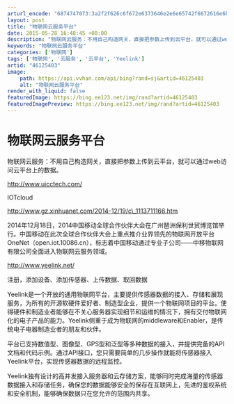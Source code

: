 ```yaml
---
arturl_encode: "6874747073:3a2f2f626c6f672e6373646e2e6e65742f6672616e6b5f6a62:2f61727469636c652f64657461696c732f3436313235343033"
layout: post
title: "物联网云服务平台"
date: 2015-05-28 16:48:45 +08:00
description: "物联网云服务：不用自己构造网关，直接把参数上传到云平台，就可以通过web访问云平台上的数据。http"
keywords: "物联网云服务平台"
categories: ['物联网']
tags: ['物联网', '云服务', '云平台', 'Yeelink']
artid: "46125403"
image:
    path: https://api.vvhan.com/api/bing?rand=sj&artid=46125403
    alt: "物联网云服务平台"
render_with_liquid: false
featuredImage: https://bing.ee123.net/img/rand?artid=46125403
featuredImagePreview: https://bing.ee123.net/img/rand?artid=46125403
---
```


# 物联网云服务平台

物联网云服务：不用自己构造网关，直接把参数上传到云平台，就可以通过web访问云平台上的数据。
  
  
  
http://www.uicctech.com/
  
IOTcloud
  
  
  
http://www.gz.xinhuanet.com/2014-12/19/c\_1113711166.htm
  
2014年12月18日，2014中国移动全球合作伙伴大会在广州琶洲保利世贸博览馆举行。中国移动在此次全球合作伙伴大会上重点推介业界领先的物联网开放平台OneNet（open.iot.10086.cn），标志着中国移动通过专业子公司——中移物联网有限公司全面进入物联网云服务领域。
  
  
  
http://www.yeelink.net/
  
注册，添加设备、添加传感器、上传数据、取回数据
  
  
Yeelink是一个开放的通用物联网平台，主要提供传感器数据的接入、存储和展现服务，为所有的开源软硬件爱好者、制造型企业，提供一个物联网项目的平台。使得硬件和制造业者能够在不关心服务器实现细节和运维的情况下，拥有交付物联网化的电子产品的能力。Yeelink侧重于成为物联网的middleware和Enabler，是传统电子电器制造业者的朋友和伙伴。
  
平台已支持数值型、图像型、GPS型和泛型等多种数据的接入，并提供完备的API文档和代码示例。通过API接口，您只需要简单的几步操作就能将传感器接入Yeelink平台，实现传感器数据的远程监控。
  
Yeelink独有设计的高并发接入服务器和云存储方案，能够同时完成海量的传感器数据接入和存储任务，确保您的数据能够安全的保存在互联网上，先进的鉴权系统和安全机制，能够确保数据只在您允许的范围内共享。